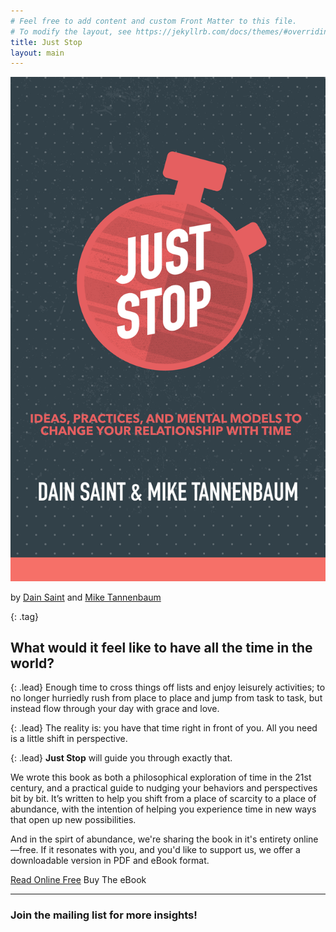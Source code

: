 ```yaml
---
# Feel free to add content and custom Front Matter to this file.
# To modify the layout, see https://jekyllrb.com/docs/themes/#overriding-theme-defaults
title: Just Stop
layout: main
---
```


[![Cover](/assets/img/cover.png)](/intro/on-time)


by [Dain Saint](http://twitter.com/dainsaint) and [Mike Tannenbaum](http://twitter.com/theroyaltbomb)

{: .tag}
## What would it feel like to have all the time in the world?

{: .lead}
Enough time to cross things off lists and enjoy leisurely activities; to no longer hurriedly rush from place to place and jump from task to task, but instead flow through your day with grace and love.

{: .lead}
The reality is: you have that time right in front of you. All you need is a little shift in perspective.

{: .lead}
**Just Stop** will guide you through exactly that.

We wrote this book as both a philosophical exploration of time in the 21st century, and a practical guide to nudging your behaviors and perspectives bit by bit. It’s written to help you shift from a place of scarcity to a place of abundance, with the intention of helping you experience time in new ways that open up new possibilities.

And in the spirt of abundance, we're sharing the book in it's entirety online—free. If it resonates with you, and you'd like to support us, we offer a downloadable version in PDF and eBook format.

<a class="ui primary button" href="/intro/on-time">Read Online Free</a>
<a class="ui green button">Buy The eBook</a>

---

### Join the mailing list for more insights!
<script async data-uid="18e994f9ec" src="https://miketannenbaum.ck.page/18e994f9ec/index.js"></script>
